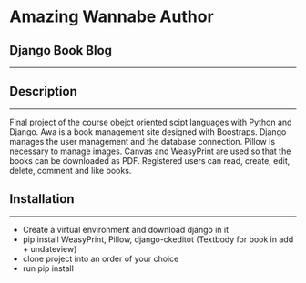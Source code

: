 # Amazing Wannabe Author 

## Django Book Blog
------------------------------

## Description
------------------------------
Final project of the course obejct oriented scipt languages with Python and Django. 
Awa is a book management site designed with Boostraps. Django manages the user management 
and the database connection.  Pillow is necessary to manage images. Canvas and WeasyPrint 
are used so that the books can be downloaded as PDF. Registered users can read, create, 
edit, delete, comment and like books.


## Installation
------------------------------
* Create a virtual environment and download django in it
* pip install WeasyPrint, Pillow, django-ckeditot (Textbody for book in add + undateview)
* clone project into an order of your choice
* run pip install


